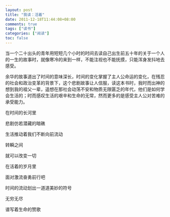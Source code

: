 ```yaml
---
layout: post
title: "我读：活着"
date: 2011-12-18T11:44:08+08:00
comments: true
tags: ["读书"]
categories: ["阅读"]
toc: false
---
```


当一个二十出头的青年用短短几个小时的时间去读自己出生前五十年的关于一个人的一生的故事时，就像寒冷的来到一样，不能注视也不能抚摸，只能浑身发抖地去感受。

余华的故事道出了时间的意味深长，时间的变化掌握了主人公命运的变化，在残忍的社会和政治变革的背景下，这个悲剧故事让人信服，读这本书时，我时而出神的想到我的祖父一辈，遥想在那社会动荡不安和物质无限匮乏的年代，他们是如何学会生活的；时而感叹生活的艰辛和生命的无常，然而更多的是感受主人公对苦难的承受能力。

在时间的长河里

悲剧仿若潜藏的暗礁

生活推动着我们不断向前流动

转瞬之间

就可以改变一切

在活着的岁月里

面对激流奋勇前行吧

时间的流动划出一道道美妙的符号

无穷无尽

谱写着生命的赞歌
